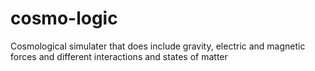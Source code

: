 cosmo-logic
===========

Cosmological simulater that does include gravity, electric and magnetic forces and different interactions and states of matter
